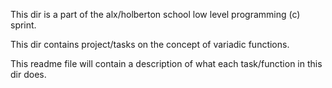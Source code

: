 This dir is a part of the alx/holberton school low level programming (c) sprint.

This dir contains project/tasks on the concept of variadic functions.

This readme file will contain a description of what each task/function in this dir does.
